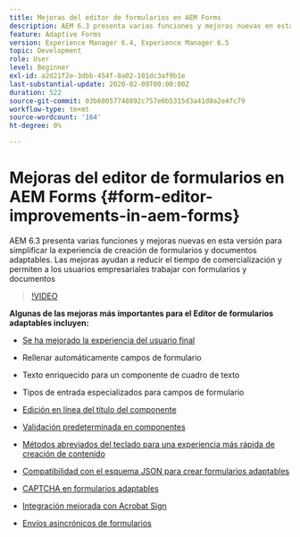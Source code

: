 ```yaml
---
title: Mejoras del editor de formularios en AEM Forms
description: AEM 6.3 presenta varias funciones y mejoras nuevas en esta versión para simplificar la experiencia de creación de formularios y documentos adaptables. Las mejoras ayudan a reducir el tiempo de comercialización y permiten a los usuarios empresariales trabajar con formularios y documentos
feature: Adaptive Forms
version: Experience Manager 6.4, Experience Manager 6.5
topic: Development
role: User
level: Beginner
exl-id: a2d21f2e-3dbb-454f-8a02-101dc3af9b1e
last-substantial-update: 2020-02-09T00:00:00Z
duration: 522
source-git-commit: 03b68057748892c757e0b5315d3a41d0a2e4fc79
workflow-type: tm+mt
source-wordcount: '164'
ht-degree: 0%

---
```


# Mejoras del editor de formularios en AEM Forms {#form-editor-improvements-in-aem-forms}

AEM 6.3 presenta varias funciones y mejoras nuevas en esta versión para simplificar la experiencia de creación de formularios y documentos adaptables. Las mejoras ayudan a reducir el tiempo de comercialización y permiten a los usuarios empresariales trabajar con formularios y documentos

>[!VIDEO](https://video.tv.adobe.com/v/38447?quality=12&learn=on&captions=spa)

**Algunas de las mejoras más importantes para el Editor de formularios adaptables incluyen:**

* [Se ha mejorado la experiencia del usuario final](https://helpx.adobe.com/es/aem-forms/6-3/introduction-forms-authoring.html)

* Rellenar automáticamente campos de formulario
* Texto enriquecido para un componente de cuadro de texto
* Tipos de entrada especializados para campos de formulario

* [Edición en línea del título del componente](https://helpx.adobe.com/es/aem-forms/6-3/introduction-forms-authoring.html)
* [Validación predeterminada en componentes](https://helpx.adobe.com/es/aem-forms/6-3/introduction-forms-authoring.html)
* [Métodos abreviados del teclado para una experiencia más rápida de creación de contenido](https://helpx.adobe.com/es/aem-forms/6-3/keyboard-shortcuts.html#AdaptiveFormEditor)
* [Compatibilidad con el esquema JSON para crear formularios adaptables](https://helpx.adobe.com/es/aem-forms/6-3/adaptive-form-json-schema-form-model.html)
* [CAPTCHA en formularios adaptables](https://helpx.adobe.com/es/aem-forms/6-3/captcha-adaptive-forms.html)
* [Integración mejorada con Acrobat Sign](https://helpx.adobe.com/es/aem-forms/6-3/working-with-adobe-sign.html)
* [Envíos asincrónicos de formularios](https://helpx.adobe.com/es/aem-forms/6-3/asynchronous-submissions-adaptive-forms.html)
